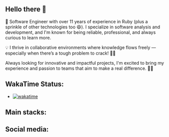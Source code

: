 ## Hello there 👋

🚀 Software Engineer with over 11 years of experience in Ruby (plus a sprinkle of other technologies too 😄). I specialize in software analysis and development, and I'm known for being reliable, professional, and always curious to learn more.

💡 I thrive in collaborative environments where knowledge flows freely — especially when there’s a tough problem to crack! 🧠✨

Always looking for innovative and impactful projects, I'm excited to bring my experience and passion to teams that aim to make a real difference. 💼🔥

## WakaTime Status: 
- [![wakatime](https://wakatime.com/badge/user/1a361110-b533-4763-bdba-d1a040d42c4f.svg)](https://wakatime.com/@1a361110-b533-4763-bdba-d1a040d42c4f)

Main stacks:
- 

## Social media:

